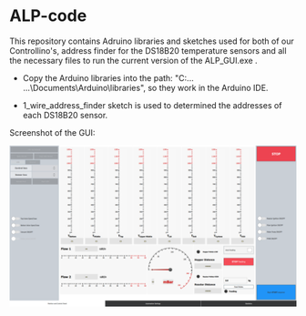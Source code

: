 # ALP-code

This repository contains Adruino libraries and sketches used for both of our Controllino's, address finder for the DS18B20 temperature sensors and all the necessary files to run the current version of the ALP_GUI.exe .

* Copy the Arduino libraries into the path: "C:\... ...\Documents\Arduino\libraries", so they work in the Arduino IDE.

* 1_wire_address_finder sketch is used to determined the addresses of each DS18B20 sensor.


Screenshot of the GUI:

![Alt text](/ALP%20GUI%20screenshot.png?raw=true "GUI Screenshot")
